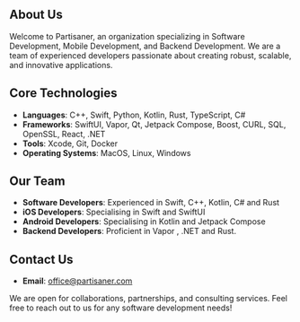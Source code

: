 ## About Us

Welcome to Partisaner, an organization specializing in Software Development, Mobile Development, and Backend Development. We are a team of experienced developers passionate about creating robust, scalable, and innovative applications.



## Core Technologies

- **Languages**: C++, Swift, Python, Kotlin, Rust, TypeScript, C#
- **Frameworks**: SwiftUI, Vapor, Qt, Jetpack Compose, Boost, CURL, SQL, OpenSSL, React, .NET
- **Tools**: Xcode, Git, Docker
- **Operating Systems**: MacOS, Linux, Windows



## Our Team

- **Software Developers**: Experienced in Swift, C++, Kotlin, C# and Rust
- **iOS Developers**: Specialising in Swift and SwiftUI 
- **Android Developers**: Specialising in Kotlin and Jetpack Compose
- **Backend Developers**: Proficient in Vapor , .NET and Rust.



## Contact Us

- **Email**: [office@partisaner.com](mailto:office@partisaner.com)


We are open for collaborations, partnerships, and consulting services. Feel free to reach out to us for any software development needs!

